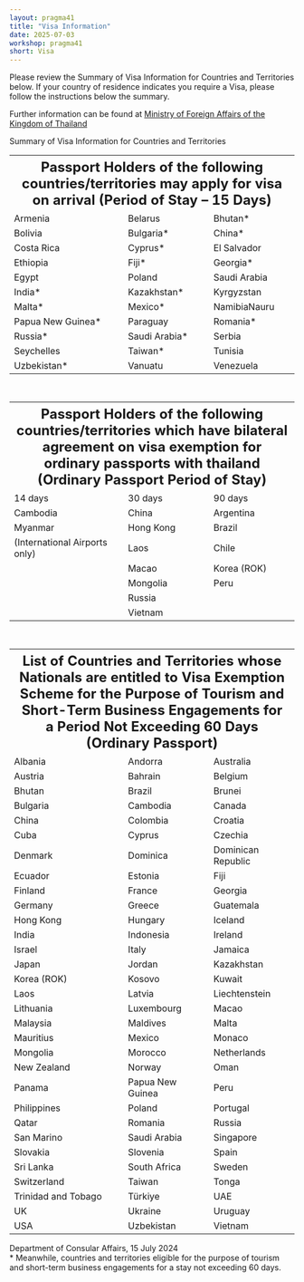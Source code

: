 ```yaml
---
layout: pragma41
title: "Visa Information"
date: 2025-07-03
workshop: pragma41
short: Visa
---
```


Please review the Summary of Visa Information for Countries and Territories below. If your country of residence indicates you require a Visa, please follow the instructions below the summary.

Further information can be found at [Ministry of Foreign Affairs of the Kingdom of Thailand](https://www.thaievisa.go.th/)


Summary of Visa Information for Countries and Territories

<table class="visa">
<tr>
  <th colspan="3" style="font-size: 1.5em;">Passport Holders of the following countries/territories may apply for visa on arrival (Period of Stay – 15 Days)
  </th>
</tr>
<tr>
  <td width="40%">Armenia</td>
  <td width="30%">Belarus</td>
  <td>Bhutan*</td>
</tr>
<tr>
  <td>Bolivia</td>
  <td>Bulgaria*</td>
  <td>China*</td>
</tr>
<tr>
  <td>Costa Rica</td>
  <td>Cyprus*</td>
  <td>El Salvador</td>
</tr>
<tr>
  <td>Ethiopia</td>
  <td>Fiji*</td>
  <td>Georgia*</td>
</tr>
<tr>
  <td>Egypt</td>
  <td>Poland</td>
  <td>Saudi Arabia</td>
</tr>
<tr>
  <td>India*</td>
  <td>Kazakhstan*</td>
  <td>Kyrgyzstan</td>
</tr>
<tr>
  <td>Malta*</td>
  <td>Mexico*</td>
  <td>NamibiaNauru</td>
</tr>
<tr>
  <td>Papua New Guinea*</td>
  <td>Paraguay</td>
  <td>Romania*</td>
</tr>
<tr>
  <td>Russia*</td>
  <td>Saudi Arabia*</td>
  <td>Serbia</td>
</tr>
<tr>
  <td>Seychelles</td>
  <td>Taiwan*</td>
  <td>Tunisia</td>
</tr>
<tr>
  <td>Uzbekistan*</td>
  <td>Vanuatu</td>
  <td>Venezuela</td>
</tr>
</table>
<br>
<table class="visa">
<tr>
  <th colspan="3" style="font-size: 1.5em;">Passport Holders of the following countries/territories which have bilateral agreement on visa exemption for ordinary passports with thailand (Ordinary Passport Period of Stay)
  </th>
</tr>
<tr>
  <td>14 days</td>
  <td>30 days</td>
  <td>90 days</td>
</tr>
<tr> 
  <td width="40%">Cambodia</td>
  <td width="30%">China</td>
  <td>Argentina</td>
</tr>
<tr>
  <td>Myanmar</td>
  <td>Hong Kong</td>
  <td>Brazil</td>
</tr>
<tr>
  <td>(International Airports only)</td>
  <td>Laos</td>
  <td>Chile</td>
</tr>
<tr>
  <td> </td>
  <td>Macao</td>
  <td>Korea (ROK)</td>
</tr>
<tr>
  <td> </td>
  <td>Mongolia</td>
  <td>Peru</td>
</tr>
<tr>
  <td> </td>
  <td>Russia</td>
  <td> </td>
</tr>
<tr>
  <td> </td>
  <td>Vietnam</td>
  <td> </td>
</tr>
</table>
<br>
<table class="visa">
<tr>
  <th colspan="3" style="font-size: 1.5em;">List of Countries and Territories whose Nationals are entitled to Visa Exemption Scheme for the Purpose of Tourism and Short-Term Business Engagements for a Period Not Exceeding 60 Days (Ordinary Passport)
  </th>
</tr>
<tr>
  <td width="40%">Albania</td>
  <td width="30%">Andorra</td>
  <td>Australia</td>
</tr>
<tr>
  <td>Austria</td>
  <td>Bahrain</td>
  <td>Belgium</td>
</tr>
<tr>
  <td>Bhutan</td>
  <td>Brazil</td>
  <td>Brunei</td>
</tr>
<tr>
  <td>Bulgaria</td>
  <td>Cambodia</td>
  <td>Canada</td>
</tr>
<tr>
  <td>China</td>
  <td>Colombia</td>
  <td>Croatia</td>
</tr>
<tr>
  <td>Cuba</td>
  <td>Cyprus</td>
  <td>Czechia</td>
</tr>
<tr>
  <td>Denmark</td>
  <td>Dominica</td>
  <td>Dominican Republic</td>
</tr>
<tr>
  <td>Ecuador</td>
  <td>Estonia</td>
  <td>Fiji</td>
</tr>
<tr>
  <td>Finland</td>
  <td>France</td>
  <td>Georgia</td>
</tr>
<tr>
  <td>Germany</td>
  <td>Greece</td>
  <td>Guatemala</td>
</tr>
<tr>
  <td>Hong Kong</td>
  <td>Hungary</td>
  <td>Iceland</td>
</tr>
<tr>
  <td>India</td>
  <td>Indonesia</td>
  <td>Ireland</td>
</tr>
<tr>
  <td>Israel</td>
  <td>Italy</td>
  <td>Jamaica</td>
</tr>
<tr>
  <td>Japan</td>
  <td>Jordan</td>
  <td>Kazakhstan</td>
</tr>
<tr>
  <td>Korea (ROK)</td>
  <td>Kosovo</td>
  <td>Kuwait</td>
</tr>
<tr>
  <td>Laos</td>
  <td>Latvia</td>
  <td>Liechtenstein</td>
</tr>
<tr>
  <td>Lithuania</td>
  <td>Luxembourg</td>
  <td>Macao</td>
</tr>
<tr>
  <td>Malaysia</td>
  <td>Maldives</td>
  <td>Malta</td>
</tr>
<tr>
  <td>Mauritius</td>
  <td>Mexico</td>
  <td>Monaco</td>
</tr>
<tr>
  <td>Mongolia</td>
  <td>Morocco</td>
  <td>Netherlands</td>
</tr>
<tr>
  <td>New Zealand</td>
  <td>Norway</td>
  <td>Oman</td>
</tr>
<tr>
  <td>Panama</td>
  <td>Papua New Guinea</td>
  <td>Peru</td>
</tr>
<tr>
  <td>Philippines</td>
  <td>Poland</td>
  <td>Portugal</td>
</tr>
<tr>
  <td>Qatar</td>
  <td>Romania</td>
  <td>Russia</td>
</tr>
<tr>
  <td>San Marino</td>
  <td>Saudi Arabia</td>
  <td>Singapore</td>
</tr>
<tr>
  <td>Slovakia</td>
  <td>Slovenia</td>
  <td>Spain</td>
</tr>
<tr>
  <td>Sri Lanka</td>
  <td>South Africa</td>
  <td>Sweden</td>
</tr>
<tr>
  <td>Switzerland</td>
  <td>Taiwan</td>
  <td>Tonga</td>
</tr>
<tr>
  <td>Trinidad and Tobago</td>
  <td>Türkiye</td>
  <td>UAE</td>
</tr>
<tr>
  <td>UK</td>
  <td>Ukraine</td>
  <td>Uruguay</td>
</tr>
<tr>
  <td>USA</td>
  <td>Uzbekistan</td>
  <td>Vietnam</td>
</tr>
</table>

Department of Consular Affairs, 15 July 2024 <br>
\* Meanwhile, countries and territories eligible for the purpose of tourism and short-term business engagements for a stay not exceeding 60 days.

